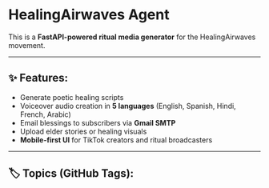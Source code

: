 # HealingAirwaves Agent

This is a **FastAPI-powered ritual media generator** for the HealingAirwaves movement.

---

## ✨ Features:
- Generate poetic healing scripts
- Voiceover audio creation in **5 languages** (English, Spanish, Hindi, French, Arabic)
- Email blessings to subscribers via **Gmail SMTP**
- Upload elder stories or healing visuals
- **Mobile-first UI** for TikTok creators and ritual broadcasters

---

## 🏷️ Topics (GitHub Tags):
